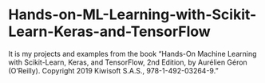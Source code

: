# Hands-on-ML-Learning-with-Scikit-Learn-Keras-and-TensorFlow

It is my projects and examples from the book “Hands-On Machine Learning with
Scikit-Learn, Keras, and TensorFlow, 2nd Edition, by Aurélien Géron (O’Reilly).
Copyright 2019 Kiwisoft S.A.S., 978-1-492-03264-9.”
